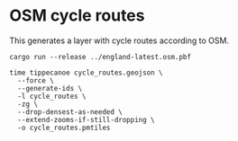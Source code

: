 # OSM cycle routes

This generates a layer with cycle routes according to OSM.

```shell
cargo run --release ../england-latest.osm.pbf

time tippecanoe cycle_routes.geojson \
  --force \
  --generate-ids \
  -l cycle_routes \
  -zg \
  --drop-densest-as-needed \
  --extend-zooms-if-still-dropping \
  -o cycle_routes.pmtiles
```

